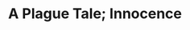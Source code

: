 ---
weight: 30
images:
- https://res.cloudinary.com/lrmn/image/upload/v1687376173/VIRTUAL-PHOTOGRAPHY/aplaguetale/hugo30_y9uo43.png
- https://res.cloudinary.com/lrmn/image/upload/v1687376162/VIRTUAL-PHOTOGRAPHY/aplaguetale/hugo31_e6icbh.png
- https://res.cloudinary.com/lrmn/image/upload/v1687376155/VIRTUAL-PHOTOGRAPHY/aplaguetale/hugo29_mdokpr.png
multipleColumn: true
title: A Plague Tale; Innocence
tags:
- outdoors
- all
---